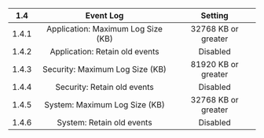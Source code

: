 1.4|Event Log|Setting
:-----:|:-----:|:-----:
1.4.1 |Application: Maximum Log Size (KB) |32768 KB or greater
1.4.2 |Application: Retain old events |Disabled
1.4.3 |Security: Maximum Log Size (KB) |81920 KB or greater
1.4.4 |Security: Retain old events |Disabled
1.4.5 |System: Maximum Log Size (KB) |32768 KB or greater
1.4.6 |System: Retain old events |Disabled
